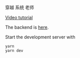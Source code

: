 穿越 系统  老师


[Video tutorial](https://youtu.be/EzzcEL_1o9o)

The backend is [here](https://github.com/wass08/r3f-virtual-girlfriend-backend).

Start the development server with
```
yarn
yarn dev
```
